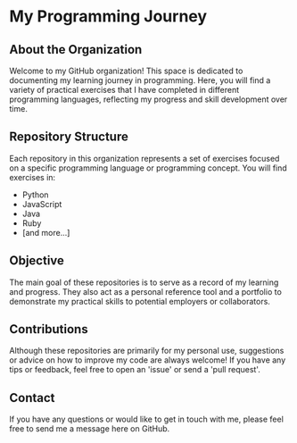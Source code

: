 # My Programming Journey

## About the Organization
Welcome to my GitHub organization! This space is dedicated to documenting my learning journey in programming. Here, you will find a variety of practical exercises that I have completed in different programming languages, reflecting my progress and skill development over time.

## Repository Structure
Each repository in this organization represents a set of exercises focused on a specific programming language or programming concept. You will find exercises in:
- Python
- JavaScript
- Java
- Ruby
- [and more...]

## Objective
The main goal of these repositories is to serve as a record of my learning and progress. They also act as a personal reference tool and a portfolio to demonstrate my practical skills to potential employers or collaborators.

## Contributions
Although these repositories are primarily for my personal use, suggestions or advice on how to improve my code are always welcome! If you have any tips or feedback, feel free to open an 'issue' or send a 'pull request'.

## Contact
If you have any questions or would like to get in touch with me, please feel free to send me a message here on GitHub.
